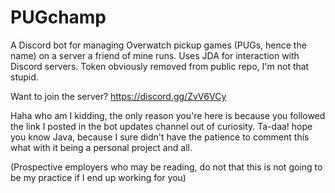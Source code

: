 # PUGchamp

A Discord bot for managing Overwatch pickup games (PUGs, hence the name) on a server a friend of mine runs. Uses JDA for interaction with Discord servers. Token obviously removed from public repo, I'm not that stupid.

Want to join the server? https://discord.gg/ZvV6VCy

Haha who am I kidding, the only reason you're here is because you followed the link I posted in the bot updates channel out of curiosity. Ta-daa! hope you know Java, because I sure didn't have the patience to comment this what with it being a personal project and all.

(Prospective employers who may be reading, do not that this is not going to be my practice if I end up working for you)
